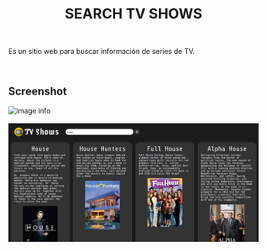 <h1 align="center">SEARCH TV SHOWS</h1>
</br>
<div>
   <p>
       Es un sitio web para buscar información de series de TV.
   </p>
</div>
</br>
<h2>Screenshot</h2>

![image info](./Screenshot_TV_Shows.png)
</br>
</br>
![image info](./Screenshot_TV_Shows_Search.png)
